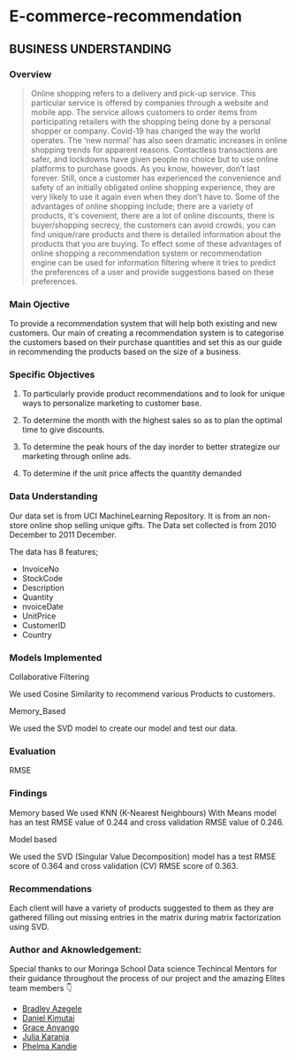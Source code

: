 # E-commerce-recommendation

## BUSINESS UNDERSTANDING
### Overview

>Online shopping refers to a delivery and pick-up service. This particular service  is offered by companies through a website and mobile app. The service allows customers to order items from participating retailers with the shopping being done by a personal shopper or company.
>Covid-19 has changed the way the world operates. The ‘new normal’ has also seen dramatic increases in online shopping trends for apparent reasons. Contactless transactions are safer, and lockdowns have given people no choice but to use online platforms to purchase goods. As you know, however, don’t last forever. Still, once a customer has experienced the convenience and safety of an initially obligated online shopping experience, they are very likely to use it again even when they don’t have to.
>Some of the advantages of online shopping include; there are a variety of products, it's covenient, there are a lot of online discounts, there is buyer/shopping secrecy, the customers can avoid crowds, you can find unique/rare products and there is detailed information about the products that you are buying.
>To effect some of these advantages of online shopping a recommendation system or recommendation engine can be used for information filtering where it tries to predict the preferences of a user and provide suggestions based on these preferences.

### Main Ojective

To provide a recommendation system that will help both existing and new customers. Our main of creating a recommendation system is to categorise the customers based on their purchase quantities and set this as our guide in recommending the products based on the size of a business.

### Specific Objectives
1. To particularly provide product recommendations and to look for unique ways to personalize marketing to customer base.

2. To determine the month with the highest sales so as to plan the optimal time to give discounts.

3. To determine the peak hours of the day inorder to better strategize our marketing through online ads.

4. To determine if the unit price affects the quantity demanded
### Data Understanding

Our data set is from UCI MachineLearning Repository. It is from an non-store online shop selling unique gifts.
The Data set collected is from 2010 December to 2011 December.

The data has 8 features;

+ InvoiceNo
+ StockCode
+ Description
+ Quantity
+ nvoiceDate
+ UnitPrice
+ CustomerID
+ Country
### Models Implemented

Collaborative Filtering

We used Cosine Similarity to recommend various
Products to customers.

Memory_Based

We used the SVD model to create our model and
test our data. 

### Evaluation
RMSE



### Findings

Memory based 
We used KNN (K-Nearest Neighbours) With Means model has an test RMSE value of 0.244 and cross validation RMSE value of 0.246.

Model based

We used the SVD (Singular Value Decomposition) model has a test RMSE score of 0.364 and cross validation (CV) RMSE score of 0.363.
### Recommendations
Each client will have a variety of products suggested to them as they are gathered filling out missing entries in the matrix during matrix factorization using SVD.

### Author and Aknowledgement:

Special thanks to our Moringa School Data science Techincal Mentors for their guidance throughout the process of our project and the amazing Elites team members :point_down:

* [Bradley Azegele](https://github.com/Azegele)
* [Daniel Kimutai](https://github.com/danielkimutai)
* [Grace Anyango](https://github.com/GraceA2022)
* [Julia Karanja](https://github.com/juliakaranja)
* [Phelma Kandie](https://github.com/kandy372)
